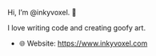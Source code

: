 Hi, I’m @inkyvoxel. 👋

I love writing code and creating goofy art.

- 🌐 Website: https://www.inkyvoxel.com

<!---
inkyvoxel/inkyvoxel is a ✨ special ✨ repository because its `README.md` (this file) appears on your GitHub profile.
You can click the Preview link to take a look at your changes.
--->
